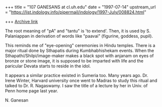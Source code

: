+++
title = "107 GANESANS at cl.uh.edu"
date = "1997-07-14"
upstream_url = "https://list.indology.info/pipermail/indology/1997-July/008824.html"

+++
[Archive link](https://list.indology.info/pipermail/indology/1997-July/008824.html)



The root meaning of "pA" and "tantu" is 'to extend'.
Then, it is used by S. Palaniappan in derivation of
words like "paavai" (figurine, goddess, pupil).

This reminds me of "eye-opening" ceremonies in Hindu temples.
There is a major ritual done by Sthapatis during Kumbhabhishekam
events. When the Sthapathi/Shilpi/image-maker makes a black spot
with anjanam on eyes of bronze or stone image, it is supposed to
be imparted with life and the paricular Devata starts to reside
in the idol.

It appears a similar practice existed in Sumeria too.
Many years ago. Dr. Irene Winter, Harvard university once went to Madras
to study this ritual and talked to Dr. R. Nagaswamy.
I saw the title of a lecture by her in Univ. of Penn home page
last year.

N. Ganesan





